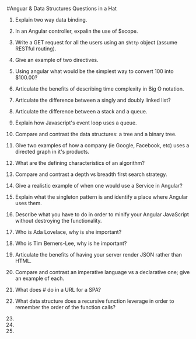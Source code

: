#Anguar & Data Structures Questions in a Hat

1) Explain two way data binding.

2) In an Angular controller, expalin the use of $scope.

3) Write a GET request for all the users using an `$http` object (assume RESTful routing).

4) Give an example of two directives.

5) Using angular what would be the simplest way to convert 100 into $100.00?

6) Articulate the benefits of describing time complexity in Big O notation.

7) Articulate the difference between a singly and doubly linked list?

8) Articulate the difference between a stack and a queue.

9) Explain how Javascript's event loop uses a queue. 

10) Compare and contrast the data structures: a tree and a binary tree.

11) Give two examples of how a company (ie Google, Facebook, etc) uses a directed graph in it's products.

12) What are the defining characteristics of an algorithm?

13) Compare and contrast a depth vs breadth first search strategy.

14) Give a realistic example of when one would use a Service in Angular?

15) Explain what the singleton pattern is and identify a place where Angular uses them.

16) Describe what you have to do in order to minify your Angular JavaScript without destroying the functionality.

17) Who is Ada Lovelace, why is she important?

18) Who is Tim Berners-Lee, why is he important?

19) Articulate the benefits of having your server render JSON rather than HTML.

20) Compare and contrast an imperative language vs a declarative one; give an example of each.

21) What does # do in a URL for a SPA?

22) What data structure does a recursive function leverage in order to remember the order of the function calls?

23) 

24)

25)
